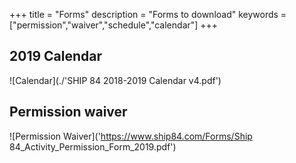 +++
title = "Forms"
description = "Forms to download"
keywords = ["permission","waiver","schedule","calendar"]
+++

## 2019 Calendar

![Calendar](./'SHIP 84 2018-2019 Calendar v4.pdf')

## Permission waiver

![Permission Waiver]('https://www.ship84.com/Forms/Ship 84_Activity_Permission_Form_2019.pdf')
